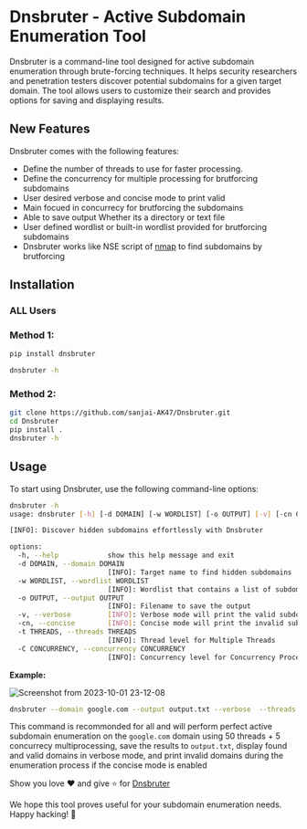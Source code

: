 # Dnsbruter - Active Subdomain Enumeration Tool

Dnsbruter is a command-line tool designed for active subdomain enumeration through brute-forcing techniques. It helps security researchers and penetration testers discover potential subdomains for a given target domain. The tool allows users to customize their search and provides options for saving and displaying results.


## New Features

Dnsbruter comes with the following features:

-  Define the number of threads to use for faster processing.
-  Define the concurrency for multiple processing for brutforcing subdomains
-  User desired verbose and concise mode to print valid
-  Main focued in concurrecy for brutforcing the subdomains
-  Able to save output Whether its a directory or text file
-  User defined wordlist or built-in wordlist provided for brutforcing subdomains
-  Dnsbruter works like NSE script of [nmap](https://nmap.org/nsedoc/scripts/dns-brute.html) to find subdomains by brutforcing

## Installation

### ALL Users

### Method 1:

   ```bash
   pip install dnsbruter

   dnsbruter -h
   ```

### Method 2:
   ```bash
   git clone https://github.com/sanjai-AK47/Dnsbruter.git
   cd Dnsbruter
   pip install .
   dnsbruter -h
   ```


## Usage

To start using Dnsbruter, use the following command-line options:

```bash
dnsbruter -h                                                                                      
usage: dnsbruter [-h] [-d DOMAIN] [-w WORDLIST] [-o OUTPUT] [-v] [-cn Concise] [-t THREADS] [-C CONCURRENCY]

[INFO]: Discover hidden subdomains effortlessly with Dnsbruter

options:
  -h, --help            show this help message and exit
  -d DOMAIN, --domain DOMAIN
                        [INFO]: Target name to find hidden subdomains
  -w WORDLIST, --wordlist WORDLIST
                        [INFO]: Wordlist that contains a list of subdomains for bruteforcing
  -o OUTPUT, --output OUTPUT
                        [INFO]: Filename to save the output
  -v, --verbose         [INFO]: Verbose mode will print the valid subdomains that found
  -cn, --concise        [INFO]: Concise mode will print the invalid subdomains that found
  -t THREADS, --threads THREADS
                        [INFO]: Thread level for Multiple Threads
  -C CONCURRENCY, --concurrency CONCURRENCY
                        [INFO]: Concurrency level for Concurrency Process

```

**Example:**


![Screenshot from 2023-10-01 23-12-08](https://github.com/sanjai-AK47/Dnsbruter/assets/119435129/29a1da5a-30a2-4f98-9f50-9768989fd112)

```bash
dnsbruter --domain google.com --output output.txt --verbose  --threads 50 --concurrency 5 --wordlist /path/to/wordlists
```

This command is recommonded for all and will perform perfect active subdomain enumeration on the `google.com` domain using 50 threads + 5 concurrecy multiprocessing, save the results to `output.txt`, display found and valid domains in verbose mode, and print invalid domains during the enumeration process if the concise mode is enabled

Show you love ❤️ and give  ⭐ for [Dnsbruter](https://github.com/sanjai-AK47/Dnsbruter)

We hope this tool proves useful for your subdomain enumeration needs. Happy hacking! :rocket:
